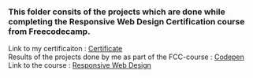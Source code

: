 ### This folder consits of the projects which are done while completing the Responsive Web Design Certification course from Freecodecamp.

Link to my certificaiton : [Certificate](https://www.freecodecamp.org/certification/alenabraham/responsive-web-design)   
Results of the projects done by me as part of the FCC-course : [Codepen](https://codepen.io/your-work/)  
Link to the course : [Responsive Web Design](https://www.freecodecamp.org/learn/responsive-web-design)
